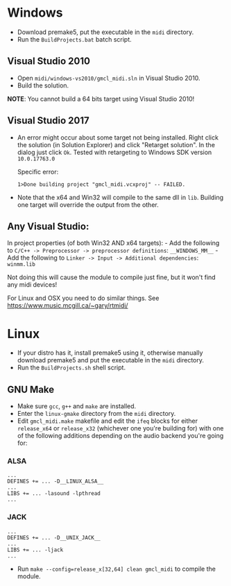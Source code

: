 # Windows

+ Download premake5, put the executable in the `midi` directory.
+ Run the `BuildProjects.bat` batch script.

## Visual Studio 2010

+ Open `midi/windows-vs2010/gmcl_midi.sln` in Visual Studio 2010.
+ Build the solution.

**NOTE**: You cannot build a 64 bits target using Visual Studio 2010!

## Visual Studio 2017

- An error might occur about some target not being installed. Right click the
  solution (in Solution Explorer) and click "Retarget solution". In the dialog
  just click `Ok`. Tested with retargeting to Windows SDK version `10.0.17763.0`

  Specific error:

  ```1>C:\Program Files (x86)\Microsoft Visual Studio\2017\Community\Common7\IDE\VC\VCTargets\Microsoft.Cpp.WindowsSDK.targets(46,5): error MSB8036: The Windows SDK version 8.1 was not found. Install the required version  Windows SDK or change the SDK version in the project property pages or by right-clicking the solution and selecting "Retarget solution".
  1>Done building project "gmcl_midi.vcxproj" -- FAILED.
  ```
- Note that the x64 and Win32 will compile to the same dll in `lib`. Building
  one target will override the output from the other.

## Any Visual Studio:

In project properties (of both Win32 AND x64 targets):
    - Add the following to `C/C++ -> Preprocessor -> preprocessor definitions`: `__WINDOWS_MM__`
    - Add the following to `Linker -> Input -> Additional dependencies`: `winmm.lib`

Not doing this will cause the module to compile just fine, but it won't find any midi devices!

For Linux and OSX you need to do similar things. See https://www.music.mcgill.ca/~gary/rtmidi/

# Linux

+ If your distro has it, install premake5 using it, otherwise manually download premake5 and put the executable in the `midi` directory.
+ Run the `BuildProjects.sh` shell script.

## GNU Make

+ Make sure `gcc`, `g++` and `make` are installed.
+ Enter the `linux-gmake` directory from the `midi` directory.
+ Edit `gmcl_midi.make` makefile and edit the `ifeq` blocks for either `release_x64` or `release_x32` (whichever one you're building for) with one of the following additions depending on the audio backend you're going for:

### ALSA

```make
...
DEFINES += ... -D__LINUX_ALSA__
...
LIBS += ... -lasound -lpthread
...
```

### JACK

```make
...
DEFINES += ... -D__UNIX_JACK__
...
LIBS += ... -ljack
...
```

+ Run `make --config=release_x[32,64] clean gmcl_midi` to compile the module.
